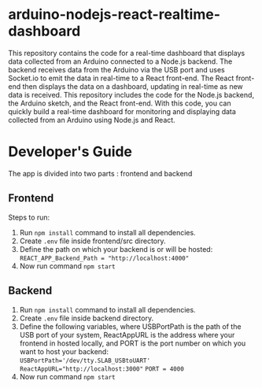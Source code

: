 # arduino-nodejs-react-realtime-dashboard
This repository contains the code for a real-time dashboard that displays data collected from an Arduino connected to a Node.js backend. The backend receives data from the Arduino via the USB port and uses Socket.io to emit the data in real-time to a React front-end. The React front-end then displays the data on a dashboard, updating in real-time as new data is received. This repository includes the code for the Node.js backend, the Arduino sketch, and the React front-end. With this code, you can quickly build a real-time dashboard for monitoring and displaying data collected from an Arduino using Node.js and React.

# Developer's Guide
The app is divided into two parts : frontend and backend 

## Frontend  
Steps to run:  
1. Run `npm install` command to install all dependencies.  
2. Create `.env` file inside frontend/src directory.  
3. Define the path on which your backend is or will be hosted:  
`REACT_APP_Backend_Path = "http://localhost:4000"`  
4. Now run command `npm start`  

## Backend  
1. Run `npm install` command to install all dependencies.  
2. Create `.env` file inside backend directory.  
3. Define the following variables, where USBPortPath is the path of the USB port of your system, ReactAppURL is the address where your frontend in hosted locally, and PORT is the port number on which you want to host your backend:  
`USBPortPath='/dev/tty.SLAB_USBtoUART'`
`ReactAppURL="http://localhost:3000"`
`PORT = 4000` 
4. Now run command `npm start`


